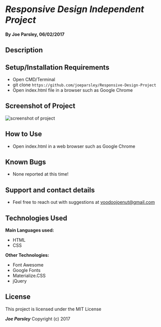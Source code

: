 # _Responsive Design Independent Project_


#### By **Joe Parsley, 06/02/2017**

## Description



## Setup/Installation Requirements

* Open CMD/Terminal
* git clone `https://github.com/joeparsley/Responsive-Design-Project`
* Open index.html file in a browser such as Google Chrome

## Screenshot of Project

![screenshot of project](https://github.com/avocadobravado/REPO/blob/master/NAME.png?raw=true)

## How to Use

* Open index.html in a web browser such as Google Chrome

## Known Bugs

* None reported at this time!

## Support and contact details

* Feel free to reach out with suggestions at voodoojoenut@gmail.com

## Technologies Used

**Main Languages used:**

* HTML
* CSS

**Other Technologies:**

* Font Awesome
* Google Fonts
* Materialize.CSS
* jQuery

## License

This project is licensed under the MIT License

**_Joe Parsley_** Copyright (c) 2017
